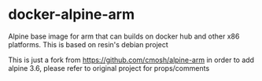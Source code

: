 # docker-alpine-arm
Alpine base image for arm that can builds on docker hub and other x86 platforms. This is based on resin's debian project

This is just a fork from https://github.com/cmosh/alpine-arm in order to add alpine 3.6, please refer to original project for props/comments
